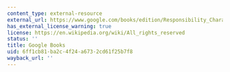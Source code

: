 ```yaml
---
content_type: external-resource
external_url: https://www.google.com/books/edition/Responsibility_Character_and_the_Emotion/0-SKnm8QqgkC?hl=en&gbpv=1
has_external_license_warning: true
license: https://en.wikipedia.org/wiki/All_rights_reserved
status: ''
title: Google Books
uid: 6ff1cb81-ba2c-4f24-a673-2cd61f25b7f8
wayback_url: ''
---
```

